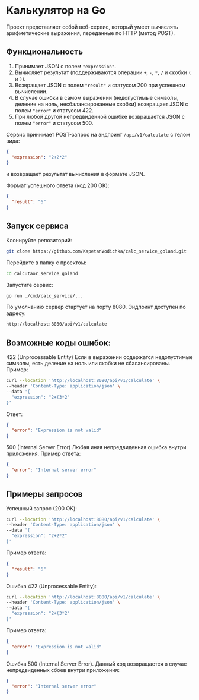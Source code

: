 # Калькулятор на Go

Проект представляет собой веб-сервис, который умеет вычислять арифметические выражения, переданные по HTTP (метод POST).

## Функциональность

1. Принимает JSON с полем `"expression"`.
2. Вычисляет результат (поддерживаются операции `+`, `-`, `*`, `/` и скобки `(` и `)`).
3. Возвращает JSON с полем `"result"` и статусом 200 при успешном вычислении.
4. В случае ошибки в самом выражении (недопустимые символы, деление на ноль, несбалансированные скобки) возвращает JSON с полем `"error"` и статусом 422.
5. При любой другой непредвиденной ошибке возвращается JSON с полем `"error"` и статусом 500.

Сервис принимает POST-запрос на эндпоинт `/api/v1/calculate` с телом вида:
```json
{
  "expression": "2+2*2"
}
```
и возвращает результат вычисления в формате JSON.

Формат успешного ответа (код 200 OK):
```json
{
  "result": "6"
}
```

## Запуск сервиса
Клонируйте репозиторий:
```bash
git clone https://github.com/KapetanVodichka/calc_service_goland.git
```
Перейдите в папку с проектом:
```bash
cd calcutaor_service_goland
```

Запустите сервис:
```bash
go run ./cmd/calc_service/...
```
По умолчанию сервер стартует на порту 8080. Эндпоинт доступен по адресу:
```bash
http://localhost:8080/api/v1/calculate
```

## Возможные коды ошибок:
422 (Unprocessable Entity)
Если в выражении содержатся недопустимые символы, есть деление на ноль или скобки не сбалансированы.
Пример:

```bash
curl --location 'http://localhost:8080/api/v1/calculate' \
--header 'Content-Type: application/json' \
--data '{
  "expression": "2+(3*2"
}'
```
Ответ:

```json
{
  "error": "Expression is not valid"
}
```

500 (Internal Server Error)
Любая иная непредвиденная ошибка внутри приложения.
Пример ответа:

```json
{
  "error": "Internal server error"
}
```

## Примеры запросов
Успешный запрос (200 OK):
```bash
curl --location 'http://localhost:8080/api/v1/calculate' \
--header 'Content-Type: application/json' \
--data '{
  "expression": "2+2*2"
}'
```
Пример ответа:

```json
{
  "result": "6"
}
```
Ошибка 422 (Unprocessable Entity):
```bash
curl --location 'http://localhost:8080/api/v1/calculate' \
--header 'Content-Type: application/json' \
--data '{
  "expression": "2+(3*2"
}'
```
Пример ответа:

```json
{
  "error": "Expression is not valid"
}
```
Ошибка 500 (Internal Server Error).
Данный код возвращается в случае непредвиденных сбоев внутри приложения:

```json
{
  "error": "Internal server error"
}
